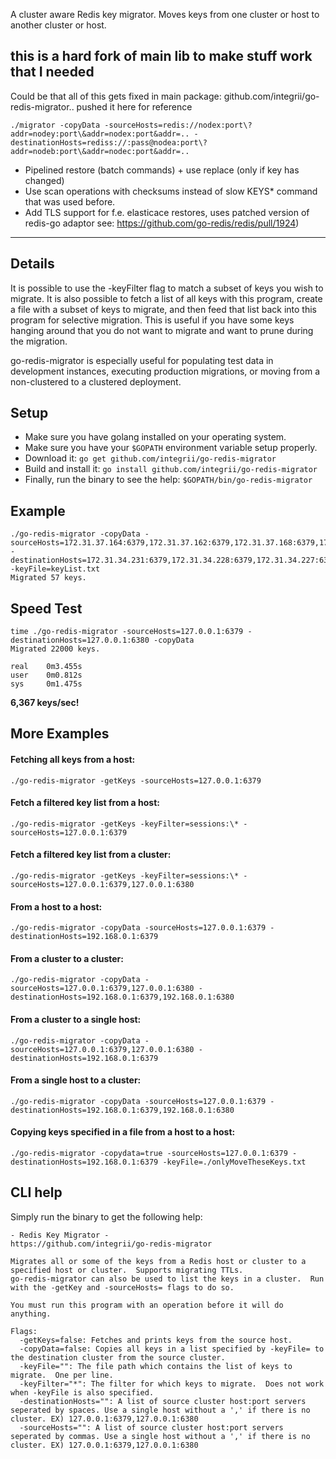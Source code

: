 
A cluster aware Redis key migrator.  Moves keys from one cluster or host to another cluster or host.

## this is a hard fork of main lib to make stuff work that I needed  

Could be that all of this gets fixed in main package: github.com/integrii/go-redis-migrator.. 
pushed it here for reference

```
./migrator -copyData -sourceHosts=redis://nodex:port\?addr=nodey:port\&addr=nodex:port&addr=.. -destinationHosts=rediss://:pass@nodea:port\?addr=nodeb:port\&addr=nodec:port&addr=..
```
- Pipelined restore (batch commands) + use replace (only if key has changed)
- Use scan operations with checksums instead of slow KEYS* command that was used before. 
- Add TLS support for f.e. elasticace restores, uses patched version of redis-go adaptor see: https://github.com/go-redis/redis/pull/1924)
  
--- 




## Details
It is possible to use the -keyFilter flag to match a subset of keys you wish to migrate. It is also possible to fetch a list of all keys with this program, create a file with a subset of keys to migrate, and then feed that list back into this program for selective migration.  This is useful if you have some keys hanging around that you do not want to migrate and want to prune during the migration.

go-redis-migrator is especially useful for populating test data in development instances, executing production migrations, or moving from a non-clustered to a clustered deployment.

## Setup

 - Make sure you have golang installed on your operating system.
 - Make sure you have your `$GOPATH` environment variable setup properly.
 - Download it: `go get github.com/integrii/go-redis-migrator`
 - Build and install it: `go install github.com/integrii/go-redis-migrator`
 - Finally, run the binary to see the help: `$GOPATH/bin/go-redis-migrator`

## Example
```
./go-redis-migrator -copyData -sourceHosts=172.31.37.164:6379,172.31.37.162:6379,172.31.37.168:6379,172.31.37.170:6379,172.31.37.169:6379 -destinationHosts=172.31.34.231:6379,172.31.34.228:6379,172.31.34.227:6379,172.31.34.230:6379,172.31.34.229:6379,172.31.34.226:6379 -keyFile=keyList.txt 
Migrated 57 keys.
```

## Speed Test

```
time ./go-redis-migrator -sourceHosts=127.0.0.1:6379 -destinationHosts=127.0.0.1:6380 -copyData
Migrated 22000 keys.

real	0m3.455s
user	0m0.812s
sys		0m1.475s
```
**6,367 keys/sec!**


## More Examples

#### Fetching all keys from a host:

`./go-redis-migrator -getKeys -sourceHosts=127.0.0.1:6379`

#### Fetch a filtered key list from a host:

`./go-redis-migrator -getKeys -keyFilter=sessions:\* -sourceHosts=127.0.0.1:6379`

#### Fetch a filtered key list from a cluster:

`./go-redis-migrator -getKeys -keyFilter=sessions:\* -sourceHosts=127.0.0.1:6379,127.0.0.1:6380`

#### From a host to a host:

`./go-redis-migrator -copyData -sourceHosts=127.0.0.1:6379 -destinationHosts=192.168.0.1:6379`

#### From a cluster to a cluster:

`./go-redis-migrator -copyData -sourceHosts=127.0.0.1:6379,127.0.0.1:6380 -destinationHosts=192.168.0.1:6379,192.168.0.1:6380`

#### From a cluster to a single host:

`./go-redis-migrator -copyData -sourceHosts=127.0.0.1:6379,127.0.0.1:6380 -destinationHosts=192.168.0.1:6379`

#### From a single host to a cluster:

`./go-redis-migrator -copyData -sourceHosts=127.0.0.1:6379 -destinationHosts=192.168.0.1:6379,192.168.0.1:6380`

#### Copying keys specified in a file from a host to a host:

`./go-redis-migrator -copydata=true -sourceHosts=127.0.0.1:6379 -destinationHosts=192.168.0.1:6379 -keyFile=./onlyMoveTheseKeys.txt`


## CLI help
Simply run the binary to get the following help:
```
- Redis Key Migrator - 
https://github.com/integrii/go-redis-migrator

Migrates all or some of the keys from a Redis host or cluster to a specified host or cluster.  Supports migrating TTLs.
go-redis-migrator can also be used to list the keys in a cluster.  Run with the -getKey and -sourceHosts= flags to do so.

You must run this program with an operation before it will do anything.

Flags:
  -getKeys=false: Fetches and prints keys from the source host.
  -copyData=false: Copies all keys in a list specified by -keyFile= to the destination cluster from the source cluster.
  -keyFile="": The file path which contains the list of keys to migrate.  One per line.
  -keyFilter="*": The filter for which keys to migrate.  Does not work when -keyFile is also specified.
  -destinationHosts="": A list of source cluster host:port servers seperated by spaces. Use a single host without a ',' if there is no cluster. EX) 127.0.0.1:6379,127.0.0.1:6380
  -sourceHosts="": A list of source cluster host:port servers seperated by commas. Use a single host without a ',' if there is no cluster. EX) 127.0.0.1:6379,127.0.0.1:6380
```
